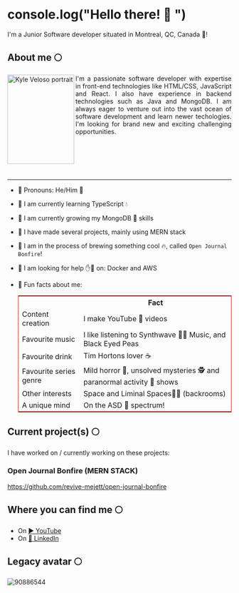 # console.log("Hello there! 👋 ")
I'm a Junior Software developer situated in Montreal, QC, Canada 🍁!


## About me 🌕
<p align="justify">
<img alt="Kyle Veloso portrait" src="https://kyle-veloso-website.onrender.com/static/media/kyle_portrait_outside.6ef704db524ffc5d69cb.jpg" width="150px" height="200px" align="left">I'm a passionate software developer with expertise in front-end technologies like HTML/CSS, JavaScript and React. I also have experience in backend technologies such as Java and MongoDB. I am always eager to venture out into the vast ocean of software development and learn newer techologies. I'm looking for brand new and exciting challenging opportunities.<br><br><br><br><br><br></p>

---
- 💫 Pronouns: He/Him 🧍
- 💫 I am currently learning TypeScript 💧
- 💫 I am currently growing my MongoDB 🌱 skills
- 💫 I have made several projects, mainly using MERN stack
- 💫 I am in the process of brewing something cool 🔥, called `Open Journal Bonfire`!
- 💫 I am looking for help ✋🛟 on: Docker and AWS
- 💫 Fun facts about me:


  <table style="border: 1px solid red">
    <tr>
      <th></th>
      <th>Fact</th>
    </tr>
    <tr>
      <td>Content creation</td>
      <td>I make YouTube 🎥 videos</td>
    </tr>
    <tr>
      <td>Favourite music</td>
      <td>I like listening to Synthwave 🌇🎶 Music, and Black Eyed Peas</td>
    </tr>
    <tr>
      <td>Favourite drink</td>
      <td>Tim Hortons lover ☕</td>
    </tr>
    <tr>
      <td>Favourite series genre</td>
      <td>Mild horror 🧛, unsolved mysteries 🕵️ and paranormal activity 👻 shows</td>
    </tr>
    <tr>
      <td>Other interests</td>
      <td>Space and Liminal Spaces🚪🥛 (backrooms)</td>
    </tr>
    <tr>
      <td>A unique mind</td>
      <td>On the ASD 🌈 spectrum!</td>
    </tr>
  </table>


## Current project(s) 🌕
I have worked on / currently working on these projects:

### Open Journal Bonfire (MERN STACK)
https://github.com/revive-mejett/open-journal-bonfire


## Where you can find me 🌕
- On <a href="https://www.youtube.com/c/kylebarvel">▶️ YouTube</a>
- On <a href="https://www.linkedin.com/in/kyle-veloso-b78647195">🔗 LinkedIn</a>


## Legacy avatar 🌕
![90886544](https://github.com/revive-mejett/revive-mejett/assets/90886544/65dbb457-493e-4322-b5d1-f0231c3453f2)
